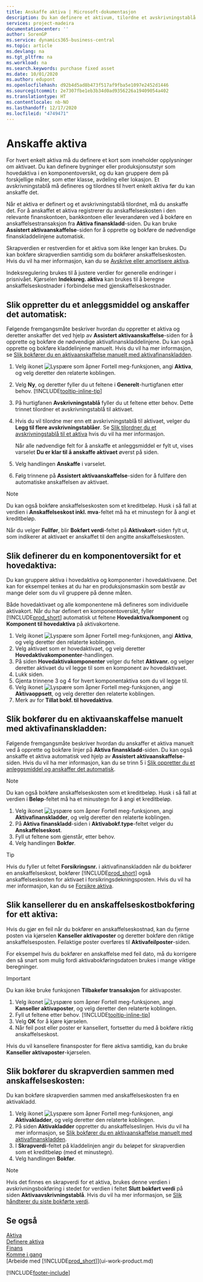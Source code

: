 ```yaml
---
title: Anskaffe aktiva | Microsoft-dokumentasjon
description: Du kan definere et aktivum, tilordne et avskrivningstablå og registrere anskaffelseskosten for aktivumet.
services: project-madeira
documentationcenter: ''
author: SorenGP
ms.service: dynamics365-business-central
ms.topic: article
ms.devlang: na
ms.tgt_pltfrm: na
ms.workload: na
ms.search.keywords: purchase fixed asset
ms.date: 10/01/2020
ms.author: edupont
ms.openlocfilehash: d92b4d5ad8b473f517af9fba5e1097e2452d1446
ms.sourcegitcommit: 2e7307fbe1eb3b34d0ad9356226a19409054a402
ms.translationtype: HT
ms.contentlocale: nb-NO
ms.lasthandoff: 12/17/2020
ms.locfileid: "4749471"
---
```

# <a name="acquire-fixed-assets"></a>Anskaffe aktiva
For hvert enkelt aktiva må du definere et kort som inneholder opplysninger om aktivaet. Du kan definere bygninger eller produksjonsutstyr som hovedaktiva i en komponentoversikt, og du kan gruppere dem på forskjellige måter, som etter klasse, avdeling eller lokasjon. Et avskrivningstablå må defineres og tilordnes til hvert enkelt aktiva før du kan anskaffe det.

Når et aktiva er definert og et avskrivningstablå tilordnet, må du anskaffe det. For å anskaffet et aktiva registrerer du anskaffelseskosten i den relevante finanskontoen, bankkontoen eller leverandøren ved å bokføre en anskaffelsestransaksjon fra **Aktiva finanskladd**-siden. Du kan bruke **Assistert aktivaanskaffelse**-siden for å opprette og bokføre de nødvendige finanskladdelinjene automatisk.

Skrapverdien er restverdien for et aktiva som ikke lenger kan brukes. Du kan bokføre skrapverdien samtidig som du bokfører anskaffelseskosten. Hvis du vil ha mer informasjon, kan du se [Avskrive eller amortisere aktiva](fa-how-depreciate-amortize.md).

Indeksregulering brukes til å justere verdier for generelle endringer i prisnivået. Kjørselen **Indeksreg. aktiva** kan brukes til å beregne anskaffelseskostnader i forbindelse med gjenskaffelseskostnader.

## <a name="to-create-a-fixed-asset-and-acquire-it-automatically"></a>Slik oppretter du et anleggsmiddel og anskaffer det automatisk:
Følgende fremgangsmåte beskriver hvordan du oppretter et aktiva og deretter anskaffer det ved hjelp av **Assistert aktivaanskaffelse**-siden for å opprette og bokføre de nødvendige aktivafinanskladdelinjene. Du kan også opprette og bokføre kladdelinjene manuelt. Hvis du vil ha mer informasjon, se [Slik bokfører du en aktivaanskaffelse manuelt med aktivafinanskladden](fa-how-acquire.md#to-post-a-fixed-asset-acquisition-manually-with-the-fixed-asset-gl-journal).

1. Velg ikonet ![Lyspære som åpner Fortell meg-funksjonen](media/ui-search/search_small.png "Fortell hva du vil gjøre"), angi **Aktiva**, og velg deretter den relaterte koblingen.  
2. Velg **Ny**, og deretter fyller du ut feltene i **Generelt**-hurtigfanen etter behov. [!INCLUDE[tooltip-inline-tip](includes/tooltip-inline-tip_md.md)]
3. På hurtigfanen **Avskrivningstablå** fyller du ut feltene etter behov. Dette trinnet tilordner et avskrivningstablå til aktivaet.  
4. Hvis du vil tilordne mer enn ett avskrivningstablå til aktivaet, velger du **Legg til flere avskrivningstablåer**. Se [Slik tilordner du et avskrivningstablå til et aktiva](fa-how-setup-depreciation.md#to-assign-a-depreciation-book-to-a-fixed-asset) hvis du vil ha mer informasjon.

    Når alle nødvendige felt for å anskaffe et anleggsmiddel er fylt ut, vises varselet **Du er klar til å anskaffe aktivaet** øverst på siden.
5. Velg handlingen **Anskaffe** i varselet.
6. Følg trinnene på **Assistert aktivaanskaffelse**-siden for å fullføre den automatiske anskaffelsen av aktivaet.

> [!NOTE]  
>   Du kan også bokføre anskaffelseskosten som et kreditbeløp. Husk i så fall at verdien i **Anskaffelseskost inkl. mva**-feltet må ha et minustegn for å angi et kreditbeløp.

Når du velger **Fullfør**, blir **Bokført verdi**-feltet på **Aktivakort**-siden fylt ut, som indikerer at aktivaet er anskaffet til den angitte anskaffelseskosten.  

## <a name="to-set-up-a-component-list-for-a-main-asset"></a>Slik definerer du en komponentoversikt for et hovedaktiva:
Du kan gruppere aktiva i hovedaktiva og komponenter i hovedaktivaene. Det kan for eksempel tenkes at du har en produksjonsmaskin som består av mange deler som du vil gruppere på denne måten.  

Både hovedaktivaet og alle komponentene må defineres som individuelle aktivakort. Når du har definert en komponentoversikt, fyller [!INCLUDE[prod_short](includes/prod_short.md)] automatisk ut feltene **Hovedaktiva/komponent** og **Komponent til hovedaktiva** på aktivakortene.

1. Velg ikonet ![Lyspære som åpner Fortell meg-funksjonen](media/ui-search/search_small.png "Fortell hva du vil gjøre"), angi **Aktiva**, og velg deretter den relaterte koblingen.
2. Velg aktivaet som er hovedaktivaet, og velg deretter **Hovedaktivakomponenter**-handlingen.
3. På siden **Hovedaktivakomponenter** velger du feltet **Aktivanr.** og velger deretter aktivaet du vil legge til som en komponent av hovedaktivaet.
4. Lukk siden.
5. Gjenta trinnene 3 og 4 for hvert komponentaktiva som du vil legge til.
6. Velg ikonet ![Lyspære som åpner Fortell meg-funksjonen](media/ui-search/search_small.png "Fortell hva du vil gjøre"), angi **Aktivaoppsett**, og velg deretter den relaterte koblingen.
7. Merk av for **Tillat bokf. til hovedaktiva**.

## <a name="to-post-a-fixed-asset-acquisition-manually-with-the-fixed-asset-gl-journal"></a>Slik bokfører du en aktivaanskaffelse manuelt med aktivafinanskladden:
Følgende fremgangsmåte beskriver hvordan du anskaffer et aktiva manuelt ved å opprette og bokføre linjer på **Aktiva finanskladd**-siden. Du kan også anskaffe et aktiva automatisk ved hjelp av **Assistert aktivaanskaffelse**-siden. Hvis du vil ha mer informasjon, kan du se trinn 5 i [Slik oppretter du et anleggsmiddel og anskaffer det automatisk](fa-how-acquire.md#to-create-a-fixed-asset-and-acquire-it-automatically).

> [!NOTE]  
>   Du kan også bokføre anskaffelseskosten som et kreditbeløp. Husk i så fall at verdien i **Beløp**-feltet må ha et minustegn for å angi et kreditbeløp.

1. Velg ikonet ![Lyspære som åpner Fortell meg-funksjonen](media/ui-search/search_small.png "Fortell hva du vil gjøre"), angi **Aktivafinanskladder**, og velg deretter den relaterte koblingen.
2. På **Aktiva finanskladd**-siden i **Aktivabokf.type**-feltet velger du **Anskaffelseskost**.
3. Fyll ut feltene som gjenstår, etter behov.
4. Velg handlingen **Bokfør**.  

> [!TIP]  
>   Hvis du fyller ut feltet **Forsikringsnr.** i aktivafinanskladden når du bokfører en anskaffelseskost, bokfører [!INCLUDE[prod_short](includes/prod_short.md)] også anskaffelseskosten for aktivaet i forsikringsdekningsposten. Hvis du vil ha mer informasjon, kan du se [Forsikre aktiva](fa-how-insure.md).

## <a name="to-cancel-an-acquisition-cost-posting-for-one-fixed-asset"></a>Slik kansellerer du en anskaffelseskostbokføring for ett aktiva:
Hvis du gjør en feil når du bokfører en anskaffelseskostnad, kan du fjerne posten via kjørselen **Kanseller aktivaposter** og deretter bokføre den riktige anskaffelsesposten. Feilaktige poster overføres til **Aktivafeilposter**-siden.

For eksempel hvis du bokfører en anskaffelse med feil dato, må du korrigere den så snart som mulig fordi aktivabokføringsdatoen brukes i mange viktige beregninger.

> [!IMPORTANT]  
>   Du kan ikke bruke funksjonen **Tilbakefør transaksjon** for aktivaposter.

1. Velg ikonet ![Lyspære som åpner Fortell meg-funksjonen](media/ui-search/search_small.png "Fortell hva du vil gjøre"), angi **Kanseller aktivaposter**, og velg deretter den relaterte koblingen.
2. Fyll ut feltene etter behov. [!INCLUDE[tooltip-inline-tip](includes/tooltip-inline-tip_md.md)]
3. Velg **OK** for å kjøre kjørselen.
4. Når feil post eller poster er kansellert, fortsetter du med å bokføre riktig anskaffelseskost.

Hvis du vil kansellere finansposter for flere aktiva samtidig, kan du bruke **Kanseller aktivaposter**-kjørselen.

## <a name="to-post-the-salvage-value-together-with-the-acquisition-cost"></a>Slik bokfører du skrapverdien sammen med anskaffelseskosten:
Du kan bokføre skrapverdien sammen med anskaffelseskosten fra en aktivakladd.

1. Velg ikonet ![Lyspære som åpner Fortell meg-funksjonen](media/ui-search/search_small.png "Fortell hva du vil gjøre"), angi **Aktivakladder**, og velg deretter den relaterte koblingen.
2. På siden **Aktivakladder** oppretter du anskaffelseslinjen. Hvis du vil ha mer informasjon, se [Slik bokfører du en aktivaanskaffelse manuelt med aktivafinanskladden](fa-how-acquire.md#to-post-a-fixed-asset-acquisition-manually-with-the-fixed-asset-gl-journal).
3. I **Skrapverdi**-feltet på kladdelinjen angir du beløpet for skrapverdien som et kreditbeløp (med et minustegn).
4. Velg handlingen **Bokfør**.

> [!NOTE]
> Hvis det finnes en skrapverdi for et aktiva, brukes denne verdien i avskrivningsbokføring i stedet for verdien i feltet **Slutt bokført verdi** på siden **Aktivaavskrivningstablå**. Hvis du vil ha mer informasjon, se [Slik håndterer du siste bokførte verdi](fa-how-depreciate-amortize.md#to-manage-the-ending-book-value).

## <a name="see-also"></a>Se også
[Aktiva](fa-manage.md)  
[Definere aktiva](fa-setup.md)  
[Finans](finance.md)  
[Komme i gang](product-get-started.md)  
[Arbeide med [!INCLUDE[prod_short](includes/prod_short.md)]](ui-work-product.md)


[!INCLUDE[footer-include](includes/footer-banner.md)]